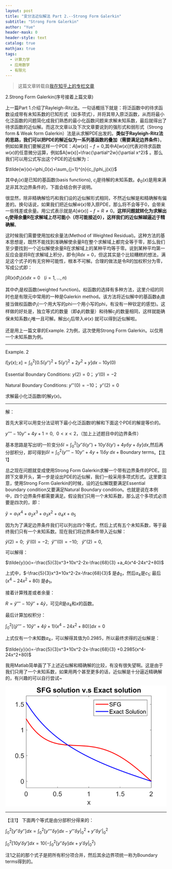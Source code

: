 ```yaml
---
layout: post
title: "变分法近似解法 Part 2.--Strong Form Galerkin"
subtitle: "Strong Form Galerkin"
author: "Yue"
header-mask: 0
header-style: text
catalog: true
mathjax: true
tags:
  - 计算力学
  - 应用数学
  - 有限元
---
```


> 这篇文章转载自[我在知乎上的专栏文章](https://zhuanlan.zhihu.com/p/22457731)


2.Strong Form Galerkin(序号接着上篇文章)

上一篇Part 1.介绍了Rayleigh-Ritz法。一句话概括下就是：将泛函数中的待求函数设成带有未知系数的已知形式（如多项式），并将其带入原泛函数，从而将最小化泛函数的问题简化成我们熟悉的最小化函数问题来求解未知系数，最后就得出了待求函数的近似解。而这次文章以及下次文章要说到的强形式和弱形式（Strong form & Weak form Galerkin）法是从求解PDE出发的。**类似于Rayleigh-Ritz法的思路，我们可以把PDE的解近似为一系列基函数的叠加（需要满足边界条件）**。例如如果我们要解这样一个PDE：$A[w(x)]-f=0$,其中$A[w(x)$]代表对待求函数$w(x)$的任意微分运算，例如$A[w(x)]=\frac{\partial^2w}{\partial x^2}$ 。那么我们可以用公式写出这个PDE的近似解为：

$\tilde{w}(x)=\phi_0(x)+\sum_{j=1}^{n}{c_j\phi_j(x)}$

其中$\phi_j (x)$是已知的基函数(basis functions), $c_j$是待解的未知系数。$\phi_0(x)$是用来满足非其次边界条件的，下面会结合例子说明。

很显然，除非精确解恰巧和我们设的近似解形式相同，不然近似解是和精确解有偏差的。换句话说，如果我们把近似解$\tilde{w}(x)$带入原PDE，那么将不会等于0，会带来一些残差或余量。用公式表示就是$A[\tilde{w}(x)]-f=R\ne 0$。**这样问题就转化为求解出$\mathbf{c_j}$使得余量R在求解域上尽可能小（尽可能接近0），这样我们的近似解越逼近于精确解**。

这时候我们需要使用加权余量法(Method of Weighted Residual)。这种方法的基本思想是，既然不能找到准确解使余量R在整个求解域上都完全等于零，那么我们至少要找到一个近似解使余量R在求解域上的某种平均等于零。说到某种平均第一反应会是将R在求解域上积分，即令$\int R dx=0$，但这其实是个比较糟糕的想法，满足这个式子的有无穷种可能性，根本不可解。合理的做法是令R的加权积分为零，写成公式即：

$\int R(x)\Phi_i(x)dx=0\ \ \ (i=1,...,n)$

其中$\Phi_i$是权函数(weighted function)。权函数的选择有多种方法，这里介绍的同时也是有限元中常用的一种是Galerkin method。该方法将近似解中的基函数$\phi_i$直接当做权函数$\Phi_i$(一个用大写的phi一个用小写的phi，有没有一种钦定的感觉)。这样做的好处是，独立等式的数量（即$\phi_i$的数量）和待解$c_j$的数量相同，这样就能确保未知系数$c_j$唯一且可解。解出$c_j$后带入$\tilde{w}(x)$ 就可以得到近似解啦。

还是用上一篇文章的Example. 2为例，这次使用Strong Form Galerkin。以仅用一个未知系数为例。


---------------------------------------------------------------------------------------------------------------------------

Example. 2

$I[y(x);x]=\int_{0}^{2}[0.5(y'')^2+5(y')^2+2y^2+y]dx-10y(0)$

Essential Boundary Conditions: $y(2)=0$； $y'(0)=-2$

Natural Boundary Conditions: $y'''(0)=-10$； $y''(2)=0$

求解最小化泛函数$I$的解$y(x)$。

---------------------------------------------------------------------------------------------------------------------------

解：

首先大家可以用变分法证明下最小化泛函数I的解和下面这个PDE的解是等价的。

$y''''-10y''+4y+1=0, \ \ 0<x<2$，（加上上述题目中的边界条件）

基本思路是写出I的一阶变分$\delta I=\int^2_0 [y''\delta (y'')+10y'\delta(y')+4y\delta y+\delta y] dx$,然后再分部积分，即可得到$\delta I=\int^2_0 (y''''-10y''+4y+1)\delta y\  dx+\text{Boundary terms}$。【注1】

总之现在问题就变成使用Strong Form Galerkin求解一个带有边界条件的PDE。回顾下文章开头，第一步是设出PDE的近似解，我们一般采用多项式形式。这里要注意，使用Strong Form Galerkin的时候，设的近似解既要满足Essential boundary condition又要满足Natural Boundary condition。也就是说在本例中，四个边界条件都需要满足。假设我们只用一个未知系数，那么这个多项式必须要是四次的，即：

$\tilde{y}=a_1x^4+a_2x^3+a_3x^2+a_4x+a_5$

因为为了满足边界条件我们可以列出四个等式，然后上式有五个未知系数，等于最终我们只有一个未知系数。现在我们将边界条件带入近似解：

$\tilde{y} (2)=0;\ \ \tilde{y}'(0)=-2;\ \ \tilde{y}'''(0)=-10;\ \ \ \tilde{y}''(2)=0,$

可以解得：

$\tilde{y}(x)=-\frac{5}{3}x^3+10x^2-2x-\frac{68}{3} +a_4(x^4-24x^2+80)$

上式中，$-\frac{5}{3}x^3+10x^2-2x-\frac{68}{3}$ 是$\phi_0$，然后$a_4$是$c_1$; 最后$(x^4-24x^2+80)$ 是$\phi_1$。

接着计算残差或者余量：

$R=\tilde{y}''''-10\tilde{y}''+4\tilde{y}$，可见$R$是$a_4$和$x$的函数。

最后计算加权积分：

$\int^2_0[(\tilde{y}''''-10\tilde{y}''+4\tilde{y}+1)(x^4-24x^2+80)]dx=0$

上式仅有一个未知数$a_4$，可以解得其值为0.2985，所以最终求得的近似解是：

$\tilde{y}(x)=-\frac{5}{3}x^3+10x^2-2x-\frac{68}{3} +0.2985(x^4-24x^2+80)$

我用Matlab简单画了下上述近似解和精确解的比较，有没有很失望啊。这是由于我们只用了一个未知系数，如果用两个甚至更多的话，近似解是十分逼近精确解的，有兴趣的可以自行尝试~

![img](/img/in-post/FEM/Strong_Form_img1.png)

---------------------------------------------------------------------------------------------------------------------------

【注1】
下面两个等式是由分部积分得来的：

$\int^2_0 [y''\delta y''] dx=\int^2_0[y''''\delta y] dx-y'''\delta y\Big|_0^2+y''\delta y'\Big|_0^2$

$\int_0^2 [10y'\delta y'] dx=10(-\int^2_0[y''\delta y] dx+y'\delta y\Big|^2_0)$

注1之前的那个式子是把所有积分项合并，然后其余边界项统一称为Boundary terms得到的。
